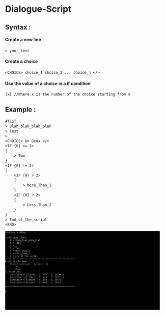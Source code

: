 # Dialogue-Script

## Syntax :
#### Create a new line
	> your_text
#### Create a choice 
	<CHOICE> choice_1 choice_2 ... choice_n </>
#### Use the value of a choice in a if condition 
	{x} //Where x is the number of the choice starting from 0


## Example :

	#TEST
	> Blah_blah_blah_blah
	> Test
	> _
	<CHOICE> Un Deux </>
	<IF {0} == 2>
	{
		> Two
	}
	<IF {0} != 2>
	{
		<IF {0} > 2>
		{
			> More_Than_2
		}
		<IF {0} < 2>
		{
			> Less_Than_2
		}
	}
	> End_of_the_script
	<END>
	
![alt text][Demo]

[Demo]: Gif35.gif "Logo Title Text 2"
